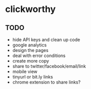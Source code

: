 # clickworthy

## TODO
* hide API keys and clean up code
* google analytics
* design the pages
* deal with error conditions
* create more copy
* share to twitter/facebook/email/link
* mobile view
* tinyurl or bit.ly links
* chrome extension to share links?
